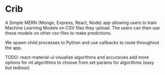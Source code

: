 # Crib
A Simple MERN (Mongo, Express, React, Node) app allowing users to train Machine Learning Models on CSV files they upload. The users can then use these models on other csv files to make predictions. 

We spawn child processes to Python and use callbacks to route throughout the app.

TODO:
react-material-ui
visualize algorithms and accuracies
add more options for ml algorithms to choose from
set params for algorithms (easy but tedious)
